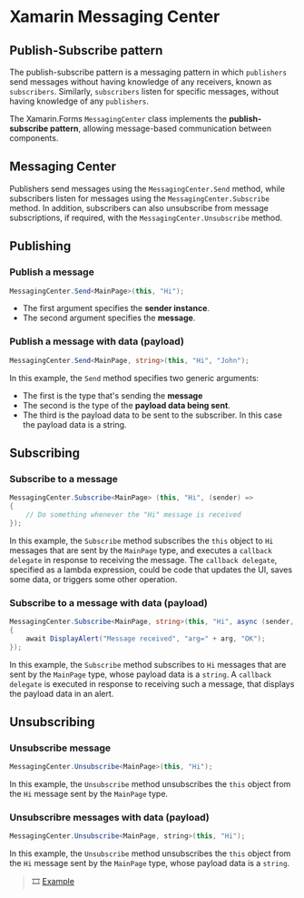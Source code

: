 # Xamarin Messaging Center

## Publish-Subscribe pattern

The publish-subscribe pattern is a messaging pattern in which `publishers` send messages without having knowledge of any receivers, known as `subscribers`. Similarly, `subscribers` listen for specific messages, without having knowledge of any `publishers`.

The Xamarin.Forms `MessagingCenter` class implements the **publish-subscribe pattern**, allowing message-based communication between components. 

## Messaging Center

Publishers send messages using the `MessagingCenter.Send` method, while subscribers listen for messages using the `MessagingCenter.Subscribe` method. In addition, subscribers can also unsubscribe from message subscriptions, if required, with the `MessagingCenter.Unsubscribe` method.

## Publishing

### Publish a message

```c#
MessagingCenter.Send<MainPage>(this, "Hi");
```

- The first argument specifies the **sender instance**.
- The second argument specifies the **message**.

### Publish a message with data (payload)

```c#
MessagingCenter.Send<MainPage, string>(this, "Hi", "John");
```
In this example, the `Send` method specifies two generic arguments: 

- The first is the type that's sending the **message**
- The second is the type of the **payload data being sent**. 
- The third is the payload data to be sent to the subscriber. In this case the payload data is a string.

## Subscribing

### Subscribe to a message

```c#
MessagingCenter.Subscribe<MainPage> (this, "Hi", (sender) =>
{
    // Do something whenever the "Hi" message is received
});
```
In this example, the `Subscribe` method subscribes the `this` object to `Hi` messages that are sent by the `MainPage` type, and executes a `callback delegate` in response to receiving the message. The `callback delegate`, specified as a lambda expression, could be code that updates the UI, saves some data, or triggers some other operation.

### Subscribe to a message with data (payload)

```c#
MessagingCenter.Subscribe<MainPage, string>(this, "Hi", async (sender, arg) =>
{
    await DisplayAlert("Message received", "arg=" + arg, "OK");
});
```

In this example, the `Subscribe` method subscribes to `Hi` messages that are sent by the `MainPage` type, whose payload data is a `string`. A `callback delegate` is executed in response to receiving such a message, that displays the payload data in an alert.

## Unsubscribing

### Unsubscribe message

```c#
MessagingCenter.Unsubscribe<MainPage>(this, "Hi");
```
In this example, the `Unsubscribe` method unsubscribes the `this` object from the `Hi` message sent by the `MainPage` type.

### Unsubscribre messages with data (payload)

```c#
MessagingCenter.Unsubscribe<MainPage, string>(this, "Hi");
```
In this example, the `Unsubscribe` method unsubscribes the `this` object from the `Hi` message sent by the `MainPage` type, whose payload data is a `string`.

>🎞 [Example](https://github.com/xamarin/xamarin-forms-samples/tree/main/UsingMessagingCenter)